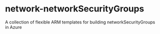 # network-networkSecurityGroups
A collection of flexible ARM templates for building networkSecurityGroups in Azure
